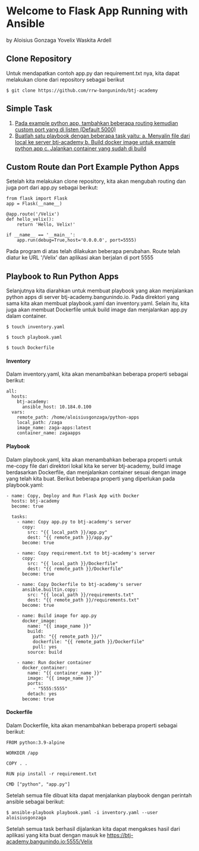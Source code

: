 # Welcome to Flask App Running with Ansible
by Aloisius Gonzaga Yovelix Waskita Ardell

## Clone Repository
Untuk mendapatkan contoh app.py dan requirement.txt nya, kita dapat melakukan clone dari repository sebagai berikut
```
$ git clone https://github.com/rrw-bangunindo/btj-academy
```

## Simple Task
1. [Pada example python app, tambahkan beberapa routing kemudian custom port yang di listen (Default 5000)](https://github.com/AloisiusVelix/btj-academy/blob/main/flask_apps/README.md#custom-route-dan-port-example-python-apps)
2. [Buatlah satu playbook dengan beberapa task yaitu:
a. Menyalin file dari local ke server btj-academy
b. Build docker image untuk example python app
c. Jalankan container yang sudah di build](https://github.com/AloisiusVelix/btj-academy/blob/main/flask_apps/README.md#playbook-to-run-python-apps)

## Custom Route dan Port Example Python Apps
Setelah kita melakukan clone repository, kita akan mengubah routing dan juga port dari app.py sebagai berikut:
```
from flask import Flask
app = Flask(__name__)

@app.route('/Velix')
def hello_velix():
    return 'Hello, Velix!'

if __name__ == '__main__':
    app.run(debug=True,host='0.0.0.0', port=5555)
```
Pada program di atas telah dilakukan beberapa perubahan. Route telah diatur ke URL '/Velix'
dan aplikasi akan berjalan di port 5555

## Playbook to Run Python Apps
Selanjutnya kita diarahkan untuk membuat playbook yang akan menjalankan python apps di server btj-academy.bangunindo.io. Pada direktori yang sama kita akan membuat playbook.yaml dan inventory.yaml. Selain itu, kita juga akan membuat Dockerfile untuk build image dan menjalankan app.py dalam container.

```
$ touch inventory.yaml
```
```
$ touch playbook.yaml
```
```
$ touch Dockerfile
```

#### Inventory
Dalam inventory.yaml, kita akan menambahkan beberapa properti sebagai berikut:
```
all:
  hosts:
    btj-academy:
      ansible_host: 10.184.0.100
  vars:
    remote_path: /home/aloisiusgonzaga/python-apps
    local_path: /zaga
    image_name: zaga-apps:latest
    container_name: zagaapps
```
#### Playbook
Dalam playbook.yaml, kita akan menambahkan beberapa properti untuk me-copy file dari direktori lokal kita ke server btj-academy, build image berdasarkan Dockerfile, dan menjalankan container sesuai dengan image yang telah kita buat. Berikut beberapa properti yang diperlukan pada playbook.yaml:
```
- name: Copy, Deploy and Run Flask App with Docker
  hosts: btj-academy
  become: true

  tasks:
    - name: Copy app.py to btj-academy's server
      copy:
        src: "{{ local_path }}/app.py"
        dest: "{{ remote_path }}/app.py"
      become: true

    - name: Copy requirement.txt to btj-academy's server
      copy:
        src: "{{ local_path }}/Dockerfile"
        dest: "{{ remote_path }}/Dockerfile"
      become: true

    - name: Copy Dockerfile to btj-academy's server
      ansible.builtin.copy:
        src: "{{ local_path }}/requirements.txt"
        dest: "{{ remote_path }}/requirements.txt"
      become: true

    - name: Build image for app.py
      docker_image:
        name: "{{ image_name }}"
        build:
          path: "{{ remote_path }}/"
          dockerfile: "{{ remote_path }}/Dockerfile"
          pull: yes
        source: build

    - name: Run docker container
      docker_container:
        name: "{{ container_name }}"
        image: "{{ image_name }}"
        ports:
          - "5555:5555"
        detach: yes
      become: true
```
#### Dockerfile
Dalam Dockerfile, kita akan menambahkan beberapa properti sebagai berikut:
```
FROM python:3.9-alpine

WORKDIR /app

COPY . .

RUN pip install -r requirement.txt

CMD ["python", "app.py"]
```
Setelah semua file dibuat kita dapat menjalankan playbook dengan perintah ansible sebagai berikut:
```
$ ansible-playbook playbook.yaml -i inventory.yaml --user aloisiusgonzaga
```
Setelah semua task berhasil dijalankan kita dapat mengakses hasil dari aplikasi yang kita buat dengan masuk ke https://btj-academy.bangunindo.io:5555/Velix

